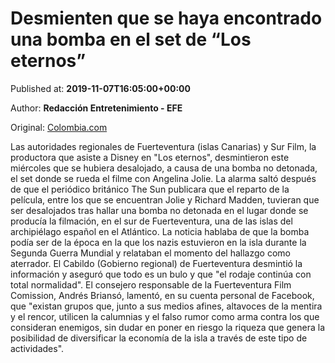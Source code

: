 
# Desmienten que se haya encontrado una bomba en el set de “Los eternos”

Published at: **2019-11-07T16:05:00+00:00**

Author: **Redacción Entretenimiento - EFE**

Original: [Colombia.com](https://www.colombia.com/cine/noticias/falsa-evacuacion-en-set-de-los-eternos-246785)

Las autoridades regionales de Fuerteventura (islas Canarias) y Sur Film, la productora que asiste a Disney en "Los eternos", desmintieron este miércoles que se hubiera desalojado, a causa de una bomba no detonada, el set donde se rueda el filme con Angelina Jolie.
La alarma saltó después de que el periódico británico The Sun publicara que el reparto de la película, entre los que se encuentran Jolie y Richard Madden, tuvieran que ser desalojados tras hallar una bomba no detonada en el lugar donde se producía la filmación, en el sur de Fuerteventura, una de las islas del archipiélago español en el Atlántico.
La noticia hablaba de que la bomba podía ser de la época en la que los nazis estuvieron en la isla durante la Segunda Guerra Mundial y relataban el momento del hallazgo como aterrador.
El Cabildo (Gobierno regional) de Fuerteventura desmintió la información y aseguró que todo es un bulo y que "el rodaje continúa con total normalidad".
El consejero responsable de la Fuerteventura Film Comission, Andrés Briansó, lamentó, en su cuenta personal de Facebook, que "existan grupos que, junto a sus medios afines, altavoces de la mentira y el rencor, utilicen la calumnias y el falso rumor como arma contra los que consideran enemigos, sin dudar en poner en riesgo la riqueza que genera la posibilidad de diversificar la economía de la isla a través de este tipo de actividades".
